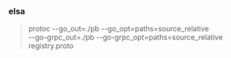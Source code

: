 ### elsa
> protoc --go_out=./pb  --go_opt=paths=source_relative \
      --go-grpc_out=./pb --go-grpc_opt=paths=source_relative \
     registry.proto 
